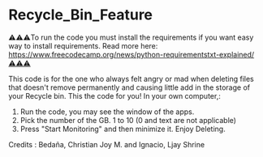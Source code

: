 # Recycle_Bin_Feature

⚠️⚠️⚠️To run the code you must install the requirements if you want easy way to install requirements. Read more here: https://www.freecodecamp.org/news/python-requirementstxt-explained/⚠️⚠️⚠️


This code is for the one who always felt angry or mad when deleting files that doesn't remove permanently and causing little add in the storage of your Recycle bin. This the code for you!
In your own computer,:
1. Run the code, you may see the window of the apps.
2. Pick the number of the GB. 1 to 10 (0 and text are not applicable)
3. Press "Start Monitoring" and then minimize it. Enjoy Deleting.

Credits : Bedaña, Christian Joy M. and Ignacio, Ljay Shrine
